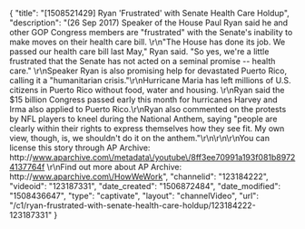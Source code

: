 {
    "title": "[1508521429] Ryan 'Frustrated' with Senate Health Care Holdup",
    "description": "(26 Sep 2017) Speaker of the House Paul Ryan said he and other GOP Congress members are \"frustrated\" with the Senate's inability to make moves on their health care bill. \r\n\"The House has done its job. We passed our health care bill last May,\" Ryan said. \"So yes, we're a little frustrated that the Senate has not acted on a seminal promise -- health care.\" \r\nSpeaker Ryan is also promising help for devastated Puerto Rico, calling it a \"humanitarian crisis.\"\r\nHurricane Maria has left millions of U.S. citizens in Puerto Rico without food, water and housing. \r\nRyan said the $15 billion Congress passed early this month for hurricanes Harvey and Irma also applied to Puerto Rico.\r\nRyan also commented on the protests by NFL players to kneel during the National Anthem, saying \"people are clearly within their rights to express themselves how they see fit. My own view, though, is, we shouldn't do it on the anthem.\"\r\n\r\n\r\nYou can license this story through AP Archive: http:\/\/www.aparchive.com\/metadata\/youtube\/8ff3ee70991a193f081b89724137764f \r\nFind out more about AP Archive: http:\/\/www.aparchive.com\/HowWeWork",
    "channelid": "123184222",
    "videoid": "123187331",
    "date_created": "1506872484",
    "date_modified": "1508436647",
    "type": "captivate",
    "layout": "channelVideo",
    "url": "\/c1\/ryan-frustrated-with-senate-health-care-holdup\/123184222-123187331"
}